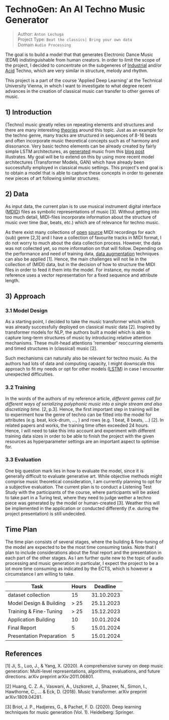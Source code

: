# TechnoGen: An AI Techno Music Generator

> Author: `Anton Lechuga` <br>
> Project Type: `Beat the classics| Bring your own data` <br>
> Domain `Audio Processing`

The goal is to build a model that that generates Electronic Dance Music (EDM) indistinguishable from human creators.
In order to limit the scope of the project, I decided to concentrate on the subgeneres of
[Industrial](https://en.wikipedia.org/wiki/Industrial_techno) and/or [Acid](https://en.wikipedia.org/wiki/Acid_techno)
Techno, which are very similar in structure, melody and rhythm.

This project is a part of the course 'Applied Deep Learning' at the Technical University Vienna,
in which I want to investigate to what degree recent advances in the creation of classical music can
transfer to other genres of music.

## 1) Introduction

(Techno) music greatly relies on repeating elements and structures and there are many
interesting [theories](https://www.youtube.com/watch?v=JcjT7zgs6cs) around this topic.
Just as an example for the techno genre, many tracks are structured in sequences of 8-16 beats
and often incorporate music theoretical concepts such as of harmony and dissonance.
Very basic techno elements can be already created by fairly simple LSTM architectures,
as [generated](http://www.youtube.com/watch?v=YOUTUBE_VIDEO_ID_HERE) music from this
[blog post](https://medium.com/@leesurkis/how-to-generate-techno-music-using-deep-learning-17c06910e1b3)
illustrates. My goal will be to extend on this by using more recent model architectures
(Transformer Models, GAN) which have already been successfully employed in classical music settings.
This project's end goal is to obtain a model that is able to capture these concepts in order to
generate new pieces of art following similar structures.

## 2) Data

As input data, the current plan is to use musical instrument digital interface
([MDID](https://en.wikipedia.org/wiki/MIDI)) files as symbolic representations of
music [3]. Without getting into too much detail, MIDI-files incorporate information
about the structure of music over time (bar, beats, etc.) which are of relevance for techno music.

As there exist many collections of [open](https://www.partnersinrhyme.com/blog/)
[source](https://colinraffel.com/projects/lmd/) MIDI recordings for each (sub) genre [2,3] and
I have a collection of favourite tracks in MIDI format, I do not worry to much about the data
collection process. However, the data was not collected yet, so more information on that will follow.
Depending on the performance and need of training data,
[data augmentation](https://music-classification.github.io/tutorial/part3_supervised/data-augmentation.html#:~:text=Data%20augmentations%20are%20a%20set,reduce%20the%20problem%20of%20overfitting.)
techniques can also be applied [1]. Hence, the main challenges will not lie in the collection of
(MIDI) data, but in the decision of how to structure the MIDI files in order to feed it them into the
model. For instance, my model of reference uses a vector representation for a fixed sequence and attribute length.

## 3) Approach

### 3.1 Model Design

As a starting point, I decided to take the music transformer which which was already successfully deployed on classical music data [2].
Inspired by transformer models for NLP, the authors built a model which is able to
capture long-term structures of music by introducing relative attention mechanisms. These mulit-head attentions
'remember' reoccurring elements and timed structures in (classical) music [2].

Such mechanisms can naturally also be relevant for techno music. As the authors had lots of data and computing
capacity, I might downscale this approach to fit my needs or opt for other models ([LSTM](https://github.com/Skuldur/Classical-Piano-Composer)) in case
I encounter unexpected difficulties.

### 3.2 Training

In the words of the authors of my reference article, *different genres call for different ways of
serializing polyphonic music into a single stream and also discretizing time.* [2, p.3].
Hence, the first important step in training will be to experiment how the genre of techno
can be fitted into the model for attributes (e.g. beat, kick-drum, ..., ) and rows (e.g. 1 beat, 8 beats, ...) [2].
In related papers and works, the training time often exceeded 24 hours. Hence, I will need
to take this into account and experiment with different training data sizes in order to be
able to finish the project with the given resources as hyperparameter settings are an important aspect to optimise for.

### 3.3 Evaluation

One big question mark lies in how to evaluate the model, since it is generally difficult to
evaluate generative art. While objective methods might comprise music theoretical consideration,
I am currently planning to opt for a subjective evaluation. The current plan is to conduct a
Listening Test Study with the participants of the course, where participants will be asked to
take part in a Turing test, where they need to judge wether a techno piece was generated by the
model or human-created [3]. Weather this will be implemented in the application or conducted differently
(f.e. during the project presentation) is still undecided.

## Time Plan

The time plan consists of several stages, where the building & fine-tuning of the model are expected
to be the most time consuming tasks. Note that I plan to include considerations about the final report
and the presentation in each part of the other stages. As I am further quite new to the topic of audio processing
and music generation in particular, I expect the project to be a lot more time consuming as indicated by the
ECTS, which is however a circumstance I am willing to take.

| Task | Hours | Deadline |
| --- | --- | --- |
| dataset collection | 15 | 31.10.2023 |
| Model Design & Building| > 25  | 25.11.2023 |
| Training & Fine-Tuning| > 25 | 15.12.2023 |
| Application Building| 10 | 10.01.2024 |
| Final Report | 5 | 15.01.2024 |
| Presentation Preparation| 5 | 15.01.2024 |

## References

[1] Ji, S., Luo, J., & Yang, X. (2020).
A comprehensive survey on deep music generation: Multi-level representations, algorithms, evaluations, and future directions. arXiv preprint arXiv:2011.06801.

[2] Huang, C. Z. A., Vaswani, A., Uszkoreit, J., Shazeer, N., Simon, I., Hawthorne, C., ... & Eck, D. (2018).
Music transformer. arXiv preprint arXiv:1809.04281.

[3] Briot, J. P., Hadjeres, G., & Pachet, F. D. (2020). Deep learning techniques for music generation (Vol. 1).
Heidelberg: Springer.
